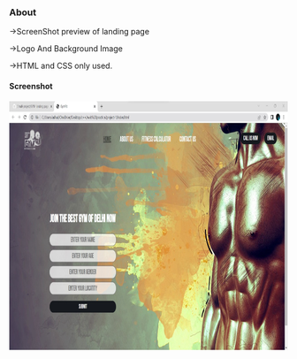 <h3>About</h3>
<p>->ScreenShot preview of landing page<p>
<p>->Logo And Background Image<p>
<p>->HTML and CSS only used.</p>
<h4>Screenshot</h4>
<img src="img\Screenshot web view of landing page.jpg" alt="preview of web page" width="800px" height="450px">
